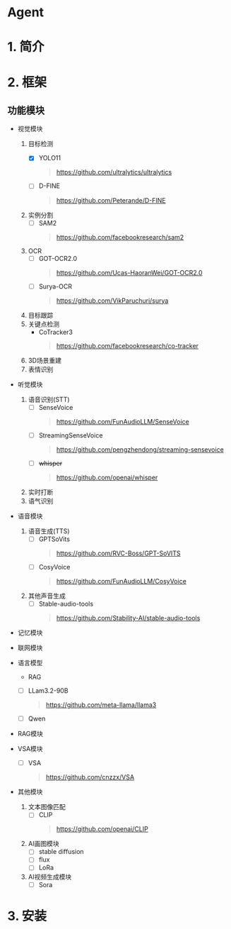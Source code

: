 # Agent


# 1. 简介
# 2. 框架

## 功能模块
- 视觉模块
    1. 目标检测
        - [x] YOLO11
            > https://github.com/ultralytics/ultralytics
        
        - [ ] D-FINE
            > https://github.com/Peterande/D-FINE
    2. 实例分割
        - [ ] SAM2
            > https://github.com/facebookresearch/sam2
    3. OCR
        - [ ] GOT-OCR2.0
            > https://github.com/Ucas-HaoranWei/GOT-OCR2.0
        - [ ] Surya-OCR
            > https://github.com/VikParuchuri/surya
    4. 目标跟踪
    5. 关键点检测
        - CoTracker3
            > https://github.com/facebookresearch/co-tracker
    6. 3D场景重建
    7. 表情识别

- 听觉模块
    1. 语音识别(STT)
        - [ ] SenseVoice
            > https://github.com/FunAudioLLM/SenseVoice
        - [ ] StreamingSenseVoice
            > https://github.com/pengzhendong/streaming-sensevoice
        - [ ] ~~whisper~~
            > https://github.com/openai/whisper
    2. 实时打断
    3. 语气识别

- 语音模块
    1. 语音生成(TTS)
        - [ ] GPTSoVits
            > https://github.com/RVC-Boss/GPT-SoVITS
        - [ ] CosyVoice
            > https://github.com/FunAudioLLM/CosyVoice
    2. 其他声音生成
        - [ ] Stable-audio-tools
            > https://github.com/Stability-AI/stable-audio-tools
- 记忆模块

- 联网模块

- 语言模型
    - RAG
    - [ ] LLam3.2-90B
        > https://github.com/meta-llama/llama3
    - [ ] Qwen


- RAG模块
- VSA模块
    - [ ] VSA
        > https://github.com/cnzzx/VSA

- 其他模块
    1. 文本图像匹配
        - [ ] CLIP
            > https://github.com/openai/CLIP
    2. AI画图模块
        - [ ] stable diffusion
        - [ ] flux
        - [ ] LoRa
    3. AI视频生成模块
        - [ ] Sora
    
# 3. 安装
